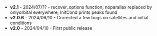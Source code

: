 - **v2.1** - 2024/07/?? - recover_options function; noparallax replaced by onlyorbital everywhere; InitCond prints peaks found
- **v2.0.6** - 2024/06/10 - Corrected a few bugs on satellites and initial conditions
- **v2.0** - 2024/04/10 - First public release

